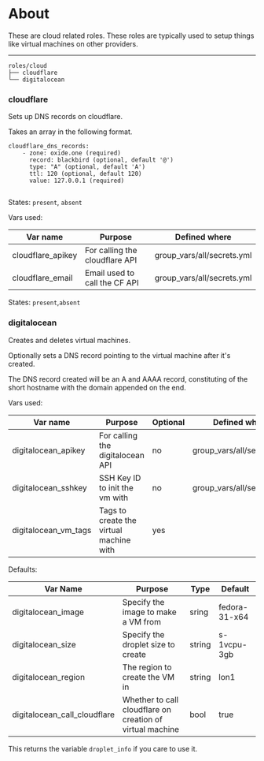 # About

These are cloud related roles. These roles are typically used to setup things like virtual machines on other providers.

---

```
roles/cloud
├── cloudflare
└── digitalocean
```

### cloudflare

Sets up DNS records on cloudflare.

Takes an array in the following format.

```
cloudflare_dns_records:
    - zone: oxide.one (required)
      record: blackbird (optional, default '@')
      type: "A" (optional, default 'A')
      ttl: 120 (optional, default 120)
      value: 127.0.0.1 (required)            
            
```

States: `present`, `absent`

Vars used:

| Var name          | Purpose                        | Defined where              |
| ----------------- | ------------------------------ | -------------------------- |
| cloudflare_apikey | For calling the cloudflare API | group_vars/all/secrets.yml |
| cloudflare_email  | Email used to call the CF API  | group_vars/all/secrets.yml |

States: `present`,`absent`

### digitalocean

Creates and deletes virtual machines.

Optionally sets a DNS record pointing to the virtual machine after it's created.

The DNS record created will be an A and AAAA record, constituting of the short hostname with the domain appended on the end.

Vars used:

| Var name             | Purpose                                 | Optional | Defined where              |
| -------------------- | --------------------------------------- | -------- | -------------------------- |
| digitalocean_apikey  | For calling the digitalocean API        | no       | group_vars/all/secrets.yml |
| digitalocean_sshkey  | SSH Key ID to init the vm with          | no       | group_vars/all/secrets.yml |
| digitalocean_vm_tags | Tags to create the virtual machine with | yes      |                            |

Defaults:

| Var Name                     | Purpose                                                   | Type   | Default       |
| ---------------------------- | --------------------------------------------------------- | ------ | ------------- |
| digitalocean_image           | Specify the image to make a VM from                       | sring  | fedora-31-x64 |
| digitalocean_size            | Specify the droplet size to create                        | string | s-1vcpu-3gb   |
| digitalocean_region          | The region to create the VM in                            | string | lon1          |
| digitalocean_call_cloudflare | Whether to call cloudflare on creation of virtual machine | bool   | true          |

This returns the variable `droplet_info` if you care to use it.
